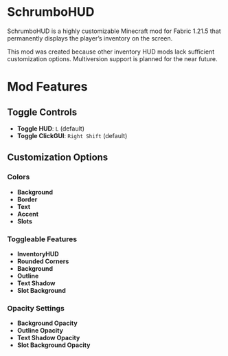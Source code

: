 # SchrumboHUD
SchrumboHUD is a highly customizable Minecraft mod for Fabric 1.21.5 that permanently displays the player’s inventory on the screen.

This mod was created because other inventory HUD mods lack sufficient customization options. Multiversion support is planned for the near future.

# Mod Features

## Toggle Controls
- **Toggle HUD**: `L` (default)
- **Toggle ClickGUI**: `Right Shift` (default)

## Customization Options
### Colors
- **Background**
- **Border**
- **Text**
- **Accent**
- **Slots**

### Toggleable Features
- **InventoryHUD**
- **Rounded Corners**
- **Background**
- **Outline**
- **Text Shadow**
- **Slot Background**

### Opacity Settings
- **Background Opacity**
- **Outline Opacity**
- **Text Shadow Opacity**
- **Slot Background Opacity**
